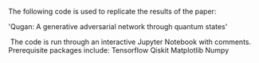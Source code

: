 The following code is used to replicate the results of the paper:

'Qugan: A generative adversarial network through quantum states'

​
The code is run through an interactive Jupyter Notebook with comments.
​
Prerequisite packages include:
Tensorflow
Qiskit
Matplotlib
Numpy
​
